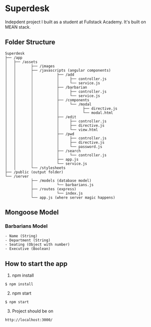 # Superdesk

Indepdent project I built as a student at Fullstack Academy. It's built on MEAN stack.

## Folder Structure
```
Superdesk
├── /app
│   ├── /assets
│   │       ├── /images
│   │       ├── /javascripts (angular components)
│   │       │           ├── /add
│   │       │           │     ├── controller.js
│   │       │           │     └── service.js
│   │       │           ├── /barbarian
│   │       │           │     ├── controller.js
│   │       │           │     └── service.js
│   │       │           ├── /components
│   │       │           │     └── /modal
│   │       │           │           ├── directive.js
│   │       │           │           └── modal.html
│   │       │           ├── /edit
│   │       │           │     ├── controller.js
│   │       │           │     ├── directive.js
│   │       │           │     └── view.html
│   │       │           ├── /pwd
│   │       │           │     ├── controller.js
│   │       │           │     ├── directive.js
│   │       │           │     └── password.js
│   │       │           ├── /search
│   │       │           │     └── controller.js
│   │       │           ├── app.js
│   │       │           └── service.js
│   │       └── /stylesheets
├── /public (output folder)
└── /server
			├── /models (database model)
			│			└── barbarians.js
			├── /routes (express)
			│			└── index.js
			└── app.js (where server magic happens)
```

## Mongoose Model

### Barbarians Model
    - Name (String)
    - Department (String)
    - Seating (Object with number)
    - Executive (Boolean)

## How to start the app
1) npm install
```
$ npm install
```

2) npm start
```
$ npm start
```

3) Project should be on
```
http://localhost:3000/
```